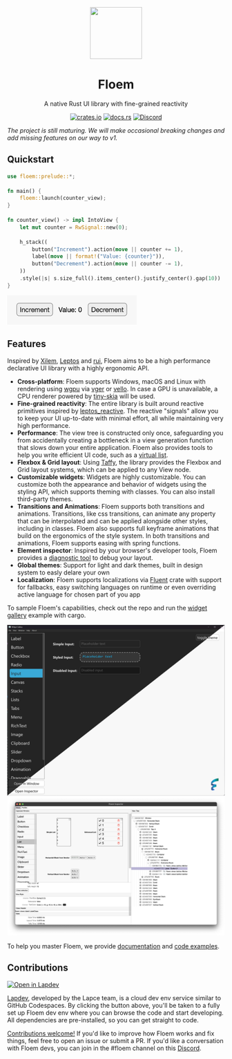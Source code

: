 <div align="center">
<img width=120 height=120 src="https://lap.dev/images/floem.svg"></img>


# Floem

A native Rust UI library with fine-grained reactivity

[![crates.io](https://img.shields.io/crates/v/floem.svg)](https://crates.io/crates/floem)
[![docs.rs](https://docs.rs/floem/badge.svg)](https://docs.rs/floem)
[![Discord](https://img.shields.io/discord/946858761413328946?color=%237289DA&label=discord)](https://discord.gg/RB6cRYerXX)

</div>

_The project is still maturing. We will make occasional breaking changes and add missing features on our way to v1._

## Quickstart

```rust
use floem::prelude::*;

fn main() {
    floem::launch(counter_view);
}

fn counter_view() -> impl IntoView {
    let mut counter = RwSignal::new(0);

    h_stack((
        button("Increment").action(move || counter += 1),
        label(move || format!("Value: {counter}")),
        button("Decrement").action(move || counter -= 1),
    ))
    .style(|s| s.size_full().items_center().justify_center().gap(10))
}

```


<img src="docs/img/quickstart.png" width="300"/>


## Features

Inspired by [Xilem](https://github.com/linebender/xilem), [Leptos](https://github.com/leptos-rs/leptos) and [rui](https://github.com/audulus/rui), Floem aims to be a high performance declarative UI library with a highly ergonomic API.

- **Cross-platform**: Floem supports Windows, macOS and Linux with rendering using [wgpu](https://github.com/gfx-rs/wgpu) via [vger](https://github.com/audulus/vger-rs) or [vello](https://github.com/linebender/xilem). In case a GPU is unavailable, a CPU renderer powered by [tiny-skia](https://github.com/RazrFalcon/tiny-skia) will be used.
- **Fine-grained reactivity**: The entire library is built around reactive primitives inspired by [leptos_reactive](https://crates.io/crates/leptos_reactive). The reactive "signals" allow you to keep your UI up-to-date with minimal effort, all while maintaining very high performance.
- **Performance**: The view tree is constructed only once, safeguarding you from accidentally creating a bottleneck in a view generation function that slows down your entire application. Floem also provides tools to help you write efficient UI code, such as a [virtual list](https://github.com/lapce/floem/tree/main/examples/virtual_list).
- **Flexbox & Grid layout**: Using [Taffy](https://crates.io/crates/taffy), the library provides the Flexbox and Grid layout systems, which can be applied to any View node.
- **Customizable widgets**: Widgets are highly customizable. You can customize both the appearance and behavior of widgets using the styling API, which supports theming with classes. You can also install third-party themes.
- **Transitions and Animations**: Floem supports both transitions and animations. Transitions, like css transitions, can animate any property that can be interpolated and can be applied alongside other styles, including in classes. 
        Floem also supports full keyframe animations that build on the ergonomics of the style system. In both transitions and animations, Floem supports easing with spring functions.
- **Element inspector**: Inspired by your browser's developer tools, Floem provides a [diagnostic tool](docs/img/inspector.png) to debug your layout.
- **Global themes**: Support for light and dark themes, built in design system to easly delare your own
- **Localization**: Floem supports localizations via [Fluent](https://github.com/projectfluent/fluent-rs) crate with support for fallbacks, easy switching languages on runtime or even overriding active language for chosen part of you app

To sample Floem's capabilities, check out the repo and run the [widget gallery](examples/widget-gallery/src/main.rs) example with cargo.

![Widget gallery](docs/img/widget-gallery.png)
![Inspector](docs/img/inspector.png)

To help you master Floem, we provide [documentation](https://docs.rs/floem) and [code examples](examples/).

## Contributions

<a href="https://ws.lap.dev/#https://github.com/lapce/floem" target="_blank">
      <img src="https://lap.dev/images/open-in-lapdev.svg?version=8" alt="Open in Lapdev">
</a>

[Lapdev](https://lap.dev/), developed by the Lapce team, is a cloud dev env service similar to GitHub Codespaces. By clicking the button above, you'll be taken to a fully set up Floem dev env where you can browse the code and start developing. All dependencies are pre-installed, so you can get straight to code.

[Contributions welcome!](CONTRIBUTING.md) If you'd like to improve how Floem works and fix things, feel free to open an issue or submit a PR. If you'd like a conversation with Floem devs, you can join in the #floem channel on this [Discord](https://discord.gg/RB6cRYerXX).
